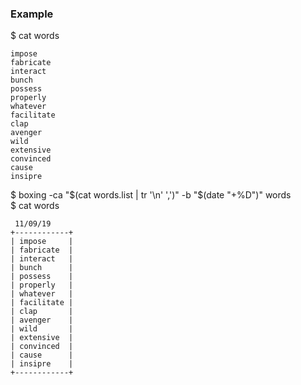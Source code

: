 ### Example
$ cat words
```
impose
fabricate
interact
bunch
possess
properly
whatever
facilitate
clap
avenger
wild
extensive
convinced
cause
insipre
```
$ boxing -ca "$(cat words.list | tr '\n' ',')" -b "$(date "+%D")" words  
$ cat words
```
 11/09/19
+------------+
| impose     |
| fabricate  |
| interact   |
| bunch      |
| possess    |
| properly   |
| whatever   |
| facilitate |
| clap       |
| avenger    |
| wild       |
| extensive  |
| convinced  |
| cause      |
| insipre    |
+------------+
```
